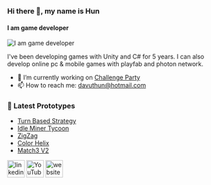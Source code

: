 ### Hi there 👋, my name is Hun
#### I am game developer
![I am game developer](https://user-images.githubusercontent.com/84052199/219358287-82fc488d-5e25-4049-a6e2-5e64209952c4.jpeg)

I've been developing games with Unity and C# for 5 years.
I can also develop online pc & mobile games with playfab and photon network.
- 🔭 I’m currently working on <a href="https://store.steampowered.com/app/1558110/Challenge_Party" target="_blank">Challenge Party</a>
- 📫 How to reach me: davuthun@hotmail.com 

### 🚀 Latest Prototypes

<!-- BLOG-POST-LIST:START -->
- [Turn Based Strategy](https://github.com/IHunelI/-Prototype-TurnBasedStrategy)
- [Idle Miner Tycoon](https://github.com/IHunelI/-Prototype-IdleMinerTycoon)
- [ZigZag](https://github.com/IHunelI/-Prototype-ZigZag)
- [Color Helix](https://github.com/IHunelI/-Prototype-ColorHelix)
- [Match3 V2](https://github.com/IHunelI/-Prototype-Match3V2)
<!-- BLOG-POST-LIST:END -->

[<img src='https://cdn.jsdelivr.net/npm/simple-icons@3.0.1/icons/linkedin.svg' alt='linkedin' height='40'>](https://www.linkedin.com/in/hunel//)  [<img src='https://cdn.jsdelivr.net/npm/simple-icons@3.0.1/icons/youtube.svg' alt='YouTube' height='40'>](https://www.youtube.com/channel/UC73nBYlfjPRvSEFGUU8q6IA)  [<img src='https://cdn.jsdelivr.net/npm/simple-icons@3.0.1/icons/icloud.svg' alt='website' height='40'>](https://www.hunelgames.com/index.html)  

